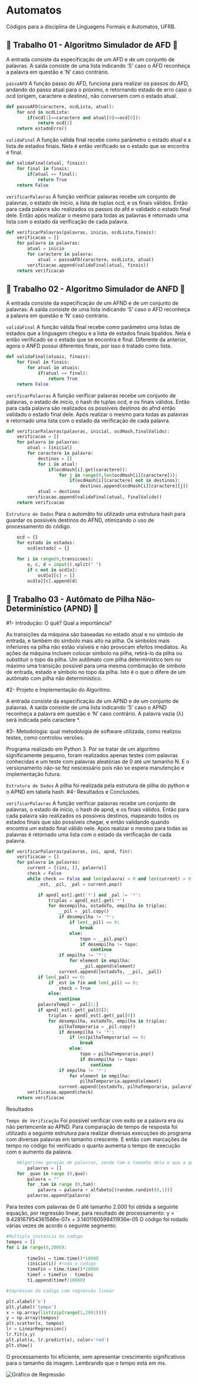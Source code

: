 # Automatos
Códigos para a disciplina de Linguagens Formais e Automatos, UFRB.

## 🔁 Trabalho 01 - Algoritmo Simulador de AFD 🔁

A entrada consiste da especificação de um AFD e de um conjunto de palavras. A saída consiste de uma lista indicando ‘S’ caso o AFD reconheça a palavra em questão e ‘N’ caso contrário.

`passoAFD` A função passo do AFD, funciona para realizar os passos do AFD, andando do passo atual para o próximo, e retornando estado de erro caso o ocd (origem, caractere e destino), não conversem com o estado atual.

```python 
def passoAFD(caractere, ocdLista, atual):
    for ocd in ocdLista:
        if(ocd[1]==caractere and atual[0]==ocd[0]):
            return ocd[2]
    return estadoErro()
```

`validaFinal` A função válida final recebe como parâmetro o estado atual e a lista de estados finais. Nela é então verificado se o estado que se encontra é final.

```python
def validaFinal(atual, finais):
    for final in finais:
        if(atual == final):
            return True
    return False 
```
    
`verificarPalavras` A função verificar palavras recebe um conjunto de palavras, o estado de início, a lista de tuplas ocd, e os finais válidos. Então para cada palavra são realizados os passos do afd e validado o estado final dele. Então após realizar o mesmo para todas as palavras é retornado uma lista com o estado da verificação de cada palavra.

```python
def verificarPalavras(palavras, inicio, ocdLista,finais):
    verificacao = []
    for palavra in palavras:
        atual = inicio
        for caractere in palavra:
            atual = passoAFD(caractere, ocdLista, atual)
        verificacao.append(validaFinal(atual, finais))
    return verificacao
```
## 🔁 Trabalho 02 - Algoritmo Simulador de ANFD 🔁

A entrada consiste da especificação de um AFND e de um conjunto de palavras. A saída consiste de uma lista indicando ‘S’ caso o AFD reconheça a palavra em questão e ‘N’ caso contrário.


`validaFinal` A função válida final recebe como parâmetro uma listas de estados que a linguagem chegou e a lista de estados finais bpalidos. Nela é então verificado se o estado que se encontra é final. Diferente da anterior, agora o ANFD possui diferentes finais, por isso é tratado como lista. 

```python
def validaFinal(atuais, finais):
    for final in finais:
        for atual in atuais:
            if(atual == final):
                return True
    return False
```
    
`verificarPalavras` A função verificar palavras recebe um conjunto de palavras, o estado de início, o hash de tuplas ocd, e os finais válidos. Então para cada palavra são realizados os possiveis destinos do afnd então validado o estado final dele. Após realizar o mesmo para todas as palavras é retornado uma lista com o estado da verificação de cada palavra.

```python
def verificarPalavras(palavras, inicial, ocdHash,finalValido):
    verificacao = []
    for palavra in palavras:
        atual = [inicial]
        for caractere in palavra:
            destinos = []
            for i in atual:
                if(ocdHash[i].get(caractere)):
                    for j in range(0,len(ocdHash[i][caractere])):
                        if(ocdHash[i][caractere] not in destinos):
                            destinos.append(ocdHash[i][caractere][j])
            atual = destinos
        verificacao.append(validaFinal(atual, finalValido))
    return verificacao
```

`Estrutura de Dados` Para o automâto foi utilizado uma estrutura hash para guardar os possivéis destinos do AFND, otimizando o uso de processamento do código.

```python
    ocd = {}
    for estado in estados:
        ocd[estado] = {}
    
    for i in range(0,transicoes):
        o, c, d = input().split(" ")
        if c not in ocd[o]:
            ocd[o][c] = []
        ocd[o][c].append(d)
```

## 🔁 Trabalho 03 - Autômato de Pilha Não-Determinístico (APND) 🔁

#1- Introdução: O quê? Qual a importância?

As transições da máquina são baseadas no estado atual e no símbolo de entrada, e também do símbolo mais alto na pilha. Os símbolos mais inferiores na pilha não estão visíveis e não provocam efeitos imediatos. As ações da máquina incluem colocar símbolo na pilha, retirá-lo da pilha ou substituir o topo da pilha. Um autômato com pilha determinístico tem no máximo uma transição possível para uma mesma combinação de símbolo de entrada, estado e símbolo no topo da pilha. Isto é o que o difere de um autômato com pilha não determinístico.

#2- Projeto e Implementação do Algoritmo.

A entrada consiste da especificação de um APND e de um conjunto de palavras. A saída consiste de uma lista indicando ‘S’ caso o APND reconheça a
palavra em questão e ‘N’ caso contrário. A palavra vazia (λ) será indicada pelo caractere *.

#3- Metodologia: qual metodologia de software utilizada, como realizou testes, como controlou
versões.

Programa realizado em Python 3. Por se tratar de um algoritmo significamente pequeno, foram realizados apenas testes com palavras conhecidas e um teste com palavras aleatórias de 0 até um tamanho N. E o versionamento não-se fez nescessário pois não se espera manutenção e implementação futura.

`Estrutura de Dados` A pilha foi realizada pela estrutura de pilha do python e o APND em tabela hash.
#4- Resultados e Conclusões.

`verificarPalavras` A função verificar palavras recebe um conjunto de palavras, o estado de início, o hash de apnd, e os finais válidos. Então para cada palavra são realizados os possiveis destinos, mapeando todos os estados finais que são possíveis chegar, e então validando quando encontra um estado final válido nele. Após realizar o mesmo para todas as palavras é retornado uma lista com o estado da verificação de cada palavra.

```Python
def verificarPalavras(palavras, ini, apnd, fin):
    verificacao = []
    for palavra in palavras:
        current = [(ini, [], palavra)]
        check = False
        while check == False and len(palavra) > 0 and len(current) > 0:
            _est, _pil, _pal = current.pop()

            if apnd[_est].get('*') and _pal != '*':
                triplas = apnd[_est].get('*')
                for desempilha, estadoTo, empilha in triplas:
                    __pil = _pil.copy()
                    if desempilha != '*':
                        if len(__pil) == 0:
                            break
                        else:
                            topo = __pil.pop()
                            if desempilha != topo:
                                continue
                    if empilha != '*':
                        for element in empilha:
                            __pil.append(element)
                    current.append([estadoTo, __pil, _pal])
            if len(_pal) == 0:
                if _est in fin and len(_pil) == 0:
                    check = True
                else:
                    continue
            palavraTemp2 = _pal[1:]
            if apnd[_est].get(_pal[0]):
                triplas = apnd[_est].get(_pal[0])
                for desempilha, estadoTo, empilha in triplas:
                    pilhaTemporaria = _pil.copy()
                    if desempilha != '*':
                        if len(pilhaTemporaria) == 0:
                            break
                        else:
                            topo = pilhaTemporaria.pop()
                            if desempilha != topo:
                                continue
                    if empilha != '*':
                        for element in empilha:
                            pilhaTemporaria.append(element)
                    current.append([estadoTo, pilhaTemporaria, palavraTemp2])
        verificacao.append(check)
    return verificacao

```

Resultados 

`Tempo de Verificação` Foi possível verificar com exito se a palavra era ou não pertencente ao APND. Para comparação de tempo de resposta foi utilizado a seguinte estrutura para realizar diversas execuções do programa com diversas palavras em tamanho crescente. E então com marcações de tempo no código foi verificado o quanto aumenta o tempo de execução com o aumento da palavra.

```Python
    #Algoritmo geração de palavras, sendo tam o tamanho dela e qua a quantidade.
        palavras = []
    for _quan in range (0,qua):
        palavra = ""
        for _tam in range (0,tam):
            palavra = palavra + alfabeto[(random.randint(0,1))]
        palavras.append(palavra)
```
Para testes com palavras de 0 até tamanho 2.000 foi obtida a seguinte equação, por regressão linear, para resultado de processamento: y = 9.428167954361586e-07x + 3.1401160599411936e-05
O código foi rodado várias vezes de acordo o seguinte segmento: 

```Python
#Multipla instancia do codigo
tempos = []
for i in range(0,2000):
    
        timeIni = time.time()*10000
        (inicio(i)) #roda o codigo
        timeFin = time.time()*10000
        timef = timeFin - timeIni
        t1.append(timef/10000)

#Impressao do codigo com regressão linear

plt.xlabel('n')
plt.ylabel('tempo')
x = np.array(list(zip(range(1,2001))))
y = np.array(tempos)
plt.scatter(x, tempos)
lr = LinearRegression()
lr.fit(x,y)
plt.plot(x, lr.predict(x), color='red')
plt.show()
```
O processamento foi eficiente, sem apresentar crescimento significativos para o tamanho da imagem. Lembrando que o tempo está em ms. 

![Gráfico de Regressão](Figure_1.png)

